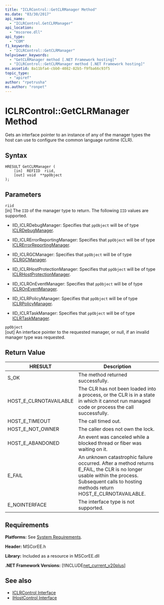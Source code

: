 ```yaml
---
title: "ICLRControl::GetCLRManager Method"
ms.date: "03/30/2017"
api_name: 
  - "ICLRControl.GetCLRManager"
api_location: 
  - "mscoree.dll"
api_type: 
  - "COM"
f1_keywords: 
  - "ICLRControl::GetCLRManager"
helpviewer_keywords: 
  - "GetCLRManager method [.NET Framework hosting]"
  - "ICLRControl::GetCLRManager method [.NET Framework hosting]"
ms.assetid: 8a11bfa4-cbb0-4082-82b5-f9fba66c93f5
topic_type: 
  - "apiref"
author: "rpetrusha"
ms.author: "ronpet"
---
```

# ICLRControl::GetCLRManager Method
Gets an interface pointer to an instance of any of the manager types the host can use to configure the common language runtime (CLR).  
  
## Syntax  
  
```  
HRESULT GetCLRManager (  
    [in]  REFIID  riid,  
    [out] void  **ppObject  
);  
```  
  
## Parameters  
 `riid`  
 [in] The `IID` of the manager type to return. The following `IID` values are supported.  
  
-   IID_ICLRDebugManager: Specifies that `ppObject` will be of type [ICLRDebugManager](../../../../docs/framework/unmanaged-api/hosting/iclrdebugmanager-interface.md).  
  
-   IID_ICLRErrorReportingManager: Specifies that `ppObject` will be of type [ICLRErrorReportingManager](../../../../docs/framework/unmanaged-api/hosting/iclrerrorreportingmanager-interface.md).  
  
-   IID_ICLRGCManager: Specifies that `ppObject` will be of type [ICLRGCManager](../../../../docs/framework/unmanaged-api/hosting/iclrgcmanager-interface.md).  
  
-   IID_ICLRHostProtectionManager: Specifies that `ppObject` will be of type [ICLRHostProtectionManager](../../../../docs/framework/unmanaged-api/hosting/iclrhostprotectionmanager-interface.md).  
  
-   IID_ICLROnEventManager: Specifies that `ppObject` will be of type [ICLROnEventManager](../../../../docs/framework/unmanaged-api/hosting/iclroneventmanager-interface.md).  
  
-   IID_ICLRPolicyManager: Specifies that `ppObject` will be of type [ICLRPolicyManager](../../../../docs/framework/unmanaged-api/hosting/iclrpolicymanager-interface.md).  
  
-   IID_ICLRTaskManager: Specifies that `ppObject` will be of type [ICLRTaskManager](../../../../docs/framework/unmanaged-api/hosting/iclrtaskmanager-interface.md).  
  
 `ppObject`  
 [out] An interface pointer to the requested manager, or null, if an invalid manager type was requested.  
  
## Return Value  
  
|HRESULT|Description|  
|-------------|-----------------|  
|S_OK|The method returned successfully.|  
|HOST_E_CLRNOTAVAILABLE|The CLR has not been loaded into a process, or the CLR is in a state in which it cannot run managed code or process the call successfully.|  
|HOST_E_TIMEOUT|The call timed out.|  
|HOST_E_NOT_OWNER|The caller does not own the lock.|  
|HOST_E_ABANDONED|An event was canceled while a blocked thread or fiber was waiting on it.|  
|E_FAIL|An unknown catastrophic failure occurred. After a method returns E_FAIL, the CLR is no longer usable within the process. Subsequent calls to hosting methods return HOST_E_CLRNOTAVAILABLE.|  
|E_NOINTERFACE|The interface type is not supported.|  
  
## Requirements  
 **Platforms:** See [System Requirements](../../../../docs/framework/get-started/system-requirements.md).  
  
 **Header:** MSCorEE.h  
  
 **Library:** Included as a resource in MSCorEE.dll  
  
 **.NET Framework Versions:** [!INCLUDE[net_current_v20plus](../../../../includes/net-current-v20plus-md.md)]  
  
## See also

- [ICLRControl Interface](../../../../docs/framework/unmanaged-api/hosting/iclrcontrol-interface.md)
- [IHostControl Interface](../../../../docs/framework/unmanaged-api/hosting/ihostcontrol-interface.md)

